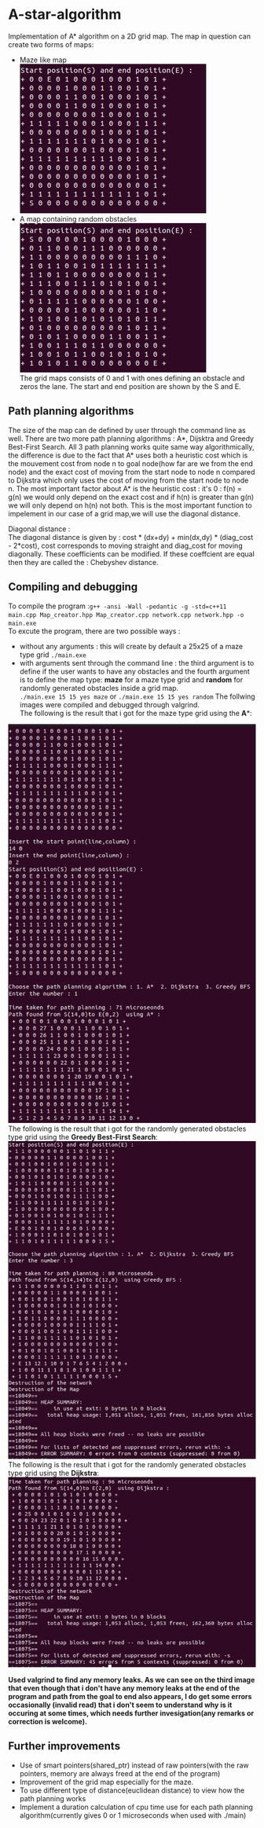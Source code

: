 # A-star-algorithm 

Implementation of A* algorithm on a 2D grid map. The map in question can create two forms of maps: 
* Maze like map   
  ![](https://github.com/SShivamshan/A-star-algorithm/blob/main/test/Screenshot%20from%202023-05-21%2021-15-14.png "Maze grid")  
* A map containing random obstacles   
  ![](https://github.com/SShivamshan/A-star-algorithm/blob/main/test/Screenshot%20from%202023-05-21%2021-28-26.png "Random obstacle grid")  
The grid maps consists of 0 and 1 with ones defining an obstacle and zeros the lane. The start and end position are shown by the S and E.  

## Path planning algorithms
The size of the map can de defined by user through the command line as well. 
There are two more path planning algorithms : A*, Dijsktra and Greedy Best-First Search. All 3 path planning works quite same way algorithmically, the difference is due to the fact that A* uses both a heuristic cost which is the mouvement cost from node n to goal node(how far are we from the end node) and the exact cost of moving from the start node to node n compared to Dijkstra which only uses the cost of moving from the start node to node n. 
The most important factor about A* is the heuristic cost : it's 0 : f(n) = g(n) we would only depend on the exact cost and if h(n) is greater than g(n) we will only depend on h(n) not both. This is the most important function to impelement in our case of a grid map,we will use the diagonal distance. 

Diagonal distance :         
The diagonal distance is given by : cost * (dx+dy) + min(dx,dy) * (diag_cost - 2*cost), cost corresponds to moving straight and diag_cost for moving diagonally. These coefficients can be modified. If these coeffcient are equal then they are called the : Chebyshev distance.

## Compiling and debugging 
To compile the program :`g++ -ansi -Wall -pedantic -g -std=c++11 main.cpp Map_creator.hpp Map_creator.cpp network.cpp network.hpp -o main.exe`  
To excute the program, there are two possible ways :   
* without any arguments : this will create by default a 25x25 of a maze type grid
 `./main.exe` 
 * with arguments sent through the command line : the third argument is to define if the user wants to have any obstacles and the fourth argument is to define the map type: **maze** for a maze type grid and **random** for randomly generated obstacles inside a grid map.  
 `./main.exe 15 15 yes maze` or `./main.exe 15 15 yes random`
 The follwing images were compiled and debugged through valgrind.  
 The following is the result that i got for the maze type grid using the **A***:  
 
![](https://github.com/SShivamshan/A-star-algorithm/blob/main/test/Screenshot%20from%202023-05-21%2021-14-52.png "Result A*")  
 The following is the result that i got for the randomly generated obstacles type grid using the **Greedy Best-First Search**:  
 ![](https://github.com/SShivamshan/A-star-algorithm/blob/main/test/Screenshot%20from%202023-05-21%2021-34-58.png "Result GBFS")  
 The following is the result that i got for the randomly generated obstacles type grid using the **Dijkstra**:  
 ![](https://github.com/SShivamshan/A-star-algorithm/blob/main/test/Screenshot%20from%202023-05-21%2021-36-17.png "Result Dijkstra") 

**Used valgrind to find any memory leaks. As we can see on the third image that even though that i don't have any memory leaks at the end of the program and path from the goal to end also appears, I do get some errors occasionally (invalid read) that i don't seem to understand why is it occuring at some times, which needs further invesigation(any remarks or correction is welcome).**

## Further improvements
* Use of smart pointers(shared_ptr) instead of raw pointers(with the raw pointers, memory are always freed at the end of the program)
* Improvement of the grid map especially for the maze. 
* To use different type of distance(euclidean distance) to view how the path planning works
* Implement a duration calculation of cpu time use for each path planning algorithm(currently gives 0 or 1 microseconds when used with ./main)







